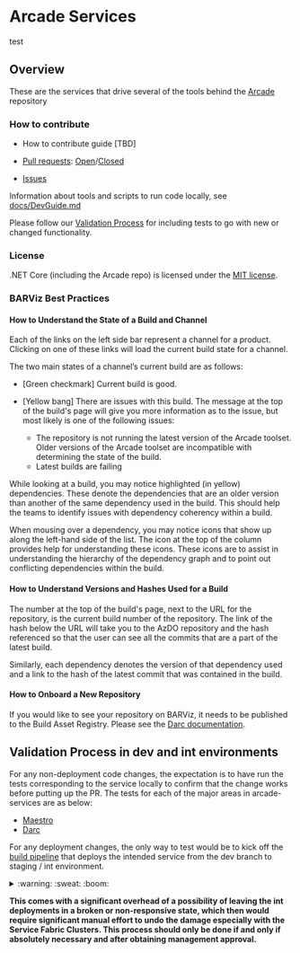 # Arcade Services

test

## Overview

These are the services that drive several of the tools behind the [Arcade](//github.com/dotnet/arcade) repository

### How to contribute

- How to contribute guide [TBD]

- [Pull requests](https://github.com/dotnet/arcade-services/pulls): [Open](https://github.com/dotnet/arcade-services/pulls?q=is%3Aopen+is%3Apr)/[Closed](https://github.com/dotnet/arcade-services/pulls?q=is%3Apr+is%3Aclosed)

- [Issues](https://github.com/dotnet/arcade/issues)

Information about tools and scripts to run code locally, see [docs/DevGuide.md](docs/DevGuide.md)

Please follow our [Validation Process](https://github.com/dotnet/arcade/blob/main/Documentation/Validation/README.md) for including tests to go with new or changed functionality.

### License

.NET Core (including the Arcade repo) is licensed under the [MIT license](LICENSE.TXT).

### BARViz Best Practices

#### How to Understand the State of a Build and Channel

Each of the links on the left side bar represent a channel for a product. Clicking on one of these links will load the current build state for a channel.

The two main states of a channel’s current build are as follows:

- [Green checkmark] Current build is good.

- [Yellow bang] There are issues with this build. The message at the top of the build's page will give you more information as to the issue, but most likely is one of the following issues:
  - The repository is not running the latest version of the Arcade toolset. Older versions of the Arcade toolset are incompatible with determining the state of the build.
  - Latest builds are failing

While looking at a build, you may notice highlighted (in yellow) dependencies. These denote the dependencies that are an older version than another of the same dependency used in the build. This should help the teams to identify issues with dependency coherency within a build.

When mousing over a dependency, you may notice icons that show up along the left-hand side of the list. The icon at the top of the column provides help for understanding these icons. These icons are to assist in understanding the hierarchy of the dependency graph and to point out conflicting dependencies within the build.

#### How to Understand Versions and Hashes Used for a Build

The number at the top of the build's page, next to the URL for the repository, is the current build number of the repository. The link of the hash below the URL will take you to the AzDO repository and the hash referenced so that the user can see all the commits that are a part of the latest build.

Similarly, each dependency denotes the version of that dependency used and a link to the hash of the latest commit that was contained in the build.

#### How to Onboard a New Repository

If you would like to see your repository on BARViz, it needs to be published to the Build Asset Registry. Please see the [Darc documentation](https://github.com/dotnet/arcade/blob/main/Documentation/Darc.md).

## Validation Process in dev and int environments

For any non-deployment code changes, the expectation is to have run the tests corresponding to the service locally to confirm that the change works before putting up the PR. The tests for each of the major areas in arcade-services are as below:
- [Maestro](src/Maestro/tests)
- [Darc](src/Microsoft.DotNet.Darc/tests)

For any deployment changes, the only way to test would be to kick off the [build pipeline](https://dev.azure.com/dnceng/internal/_build?definitionId=252&_a=summary) that deploys the intended service from the dev branch to staging / int environment.

<Details>

<Summary>
:warning: :sweat: :boom:

**This comes with a significant overhead of a possibility of leaving the int deployments in a broken or non-responsive state, which then would require significant manual effort to undo the damage especially with the Service Fabric Clusters. This process should only be done if and only if absolutely necessary and after obtaining management approval.**

</Summary>

Steps:
- Execute the azurepipeline.yaml targeting dev branch by using run pipeline and selecting the branch
![RunPipeline](Images/RunPipeline.PNG)

- Once the testing is done, rerun the pipeline for main branch to return the deployment to a last known good.

</Details>

